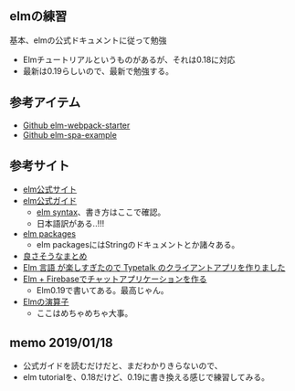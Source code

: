 ## elmの練習
基本、elmの公式ドキュメントに従って勉強

- Elmチュートリアルというものがあるが、それは0.18に対応
- 最新は0.19らしいので、最新で勉強する。

## 参考アイテム
- [Github elm-webpack-starter](https://github.com/simonh1000/elm-webpack-starter)
- [Github elm-spa-example](https://github.com/rtfeldman/elm-spa-example)
## 参考サイト
- [elm公式サイト](https://elm-lang.org/)
- [elm公式ガイド](https://guide.elm-lang.jp/)
  - [elm syntax](https://elm-lang.org/docs/syntax)、書き方はここで確認。
  - 日本語訳がある..!!!
- [elm packages](https://package.elm-lang.org/)
  - elm packagesにはStringのドキュメントとか諸々ある。
- [良さそうなまとめ](https://gist.github.com/asmasa/4ec9f25eeedca85827cfb3ff43cdda46)
- [Elm 言語 が楽しすぎたので Typetalk のクライアントアプリを作りました](https://nulab-inc.com/ja/blog/typetalk/elm-introduction-tutorial/)
- [Elm + Firebaseでチャットアプリケーションを作る](https://qiita.com/ababup1192/items/5f64a5f6f00664ee7981)
  - Elm0.19で書いてある。最高じゃん。
- [Elmの演算子](https://package.elm-lang.org/packages/elm-lang/core/latest/Basics#%3C|)
	- ここはめちゃめちゃ大事。
## memo 2019/01/18
- 公式ガイドを読むだけだと、まだわかりきらないので、
- elm tutorialを、0.18だけど、0.19に書き換える感じで練習してみる。
